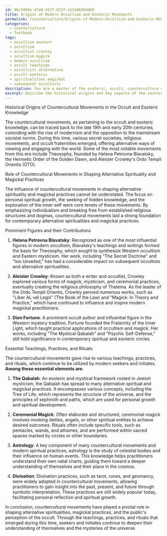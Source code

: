 ```yaml
---
id: 86c7db6e-d7e0-417f-b72f-a13a8694ddb9
title: Origins of Modern Occultism and Esoteric Movements
permalink: /counterculture/Origins-of-Modern-Occultism-and-Esoteric-Movements/
categories:
  - counterculture
  - Textbook
tags:
  - occultism eastern
  - occultism
  - occultist crowley
  - occultism magick
  - modern occultism
  - occult teachings
  - occultists alternative
  - occult esoteric
  - spiritualities magickal
  - subsequent occultists
description: You are a master of the esoteric, occult, counterculture and education, you have written many textbooks on the subject in ways that provide students with rich and deep understanding of the subject. You are being asked to write textbook-like sections on a topic and you do it with full context, explainability, and reliability in accuracy to the true facts of the topic at hand, in a textbook style that a student would easily be able to learn from, in a rich, engaging, and contextual way. Always include relevant context (such as formulas and history), related concepts, and in a way that someone can gain deep insights from.
excerpt: Describe the historical origins and key aspects of the countercultural movements in relation to the occult and esoteric knowledge. Discuss the role of these movements in shaping the development and public perception of alternative spirituality and magickal practices. Highlight prominent figures and their contributions to the rise of counterculture in the realm of the occult. Provide an overview of essential teachings, practices, and rituals that emerged from these countercultural movements and their importance for new initiates in their spiritual path.
---
```

Historical Origins of Countercultural Movements in the Occult and Esoteric Knowledge

The countercultural movements, as pertaining to the occult and esoteric knowledge, can be traced back to the late 19th and early 20th centuries, coinciding with the rise of modernism and the opposition to the mainstream societal norms. During this time, various secret societies, religious movements, and occult fraternities emerged, offering alternative ways of viewing and engaging with the world. Some of the most notable movements from this era include Theosophy, founded by Helena Petrovna Blavatsky, the Hermetic Order of the Golden Dawn, and Aleister Crowley's Ordo Templi Orientis (OTO).

Role of Countercultural Movements in Shaping Alternative Spirituality and Magickal Practices

The influence of countercultural movements in shaping alternative spirituality and magickal practices cannot be understated. The focus on personal spiritual growth, the seeking of hidden knowledge, and the exploration of the inner self were core tenets of these movements. By emphasizing individualism and breaking free from established religious structures and dogmas, countercultural movements laid a strong foundation for contemporary alternative spiritualities and magickal practices.

Prominent Figures and their Contributions

1. **Helena Petrovna Blavatsky**: Recognized as one of the most influential figures in modern occultism, Blavatsky's teachings and writings formed the basis for Theosophy, which sought to synthesize Western occultism and Eastern mysticism. Her work, including "The Secret Doctrine" and "Isis Unveiled," has had a considerable impact on subsequent occultists and alternative spiritualities.

2. **Aleister Crowley**: Known as both a writer and occultist, Crowley explored various forms of magick, mysticism, and ceremonial practices, eventually creating the religious philosophy of Thelema. As the leader of the Ordo Templi Orientis, Crowley penned numerous works, such as "Liber AL vel Legis" (The Book of the Law) and "Magick: In Theory and Practice," which have continued to influence and inspire modern magickal practitioners.

3. **Dion Fortune**: A prominent occult author and influential figure in the Western mystery tradition, Fortune founded the Fraternity of the Inner Light, which taught practical applications of occultism and magick. Her works, including "The Mystical Qabalah" and "Psychic Self-Defense," still hold significance in contemporary spiritual and esoteric circles.

Essential Teachings, Practices, and Rituals

The countercultural movements gave rise to various teachings, practices, and rituals, which continue to be utilized by modern seekers and initiates. **Among these essential elements are**:

1. **The Qabalah**: An esoteric and mystical framework rooted in Jewish mysticism, the Qabalah has spread to many alternative spiritual and magickal practices. It encompasses various concepts, including the Tree of Life, which represents the structure of the universe, and the principles of sephiroth and paths, which are used for personal growth and spiritual development.

2. **Ceremonial Magick**: Often elaborate and structured, ceremonial magick involves invoking deities, angels, or other spiritual entities to achieve desired outcomes. Rituals often include specific tools, such as pentacles, wands, and athames, and are performed within sacred spaces marked by circles or other boundaries.

3. **Astrology**: A key component of many countercultural movements and modern spiritual practices, astrology is the study of celestial bodies and their influence on human events. This knowledge helps practitioners understand their own natal charts, guiding them toward a deeper understanding of themselves and their place in the cosmos.

4. **Divination**: Divination practices, such as tarot, runes, and geomancy, were widely adopted in countercultural movements, allowing practitioners to gain insight into the past, present, and future through symbolic interpretation. These practices are still widely popular today, facilitating personal reflection and spiritual growth.

In conclusion, countercultural movements have played a pivotal role in shaping alternative spiritualities, magickal practices, and the public's perception of the occult. Through the teachings, practices, and rituals that emerged during this time, seekers and initiates continue to deepen their understanding of themselves and the mysteries of the universe.
